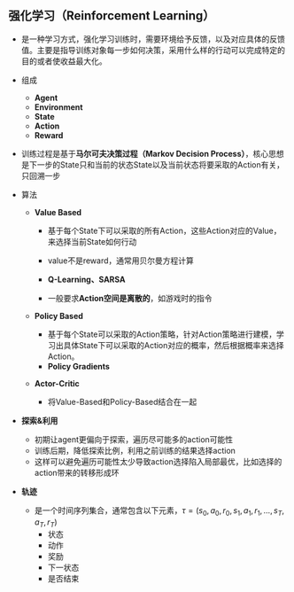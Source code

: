 ## 强化学习（Reinforcement Learning）

- 是一种学习方式，强化学习训练时，需要环境给予反馈，以及对应具体的反馈值。主要是指导训练对象每一步如何决策，采用什么样的行动可以完成特定的目的或者使收益最大化。
- 组成
  - **Agent**
  - **Environment**
  - **State**
  - **Action**
  - **Reward**
- 训练过程是基于**马尔可夫决策过程（Markov Decision Process）**，核心思想是下一步的State只和当前的状态State以及当前状态将要采取的Action有关，只回溯一步

- 算法

  - **Value Based**
    - 基于每个State下可以采取的所有Action，这些Action对应的Value，来选择当前State如何行动

    - value不是reward，通常用贝尔曼方程计算

    - **Q-Learning、SARSA**

    - 一般要求**Action空间是离散的**，如游戏时的指令

  - **Policy Based**
    - 基于每个State可以采取的Action策略，针对Action策略进行建模，学习出具体State下可以采取的Action对应的概率，然后根据概率来选择Action。
    - **Policy Gradients**
  - **Actor-Critic**
    - 将Value-Based和Policy-Based结合在一起
- **探索&利用**
  - 初期让agent更偏向于探索，遍历尽可能多的action可能性
  - 训练后期，降低探索比例，利用之前训练的结果选择action
  - 这样可以避免遍历可能性太少导致action选择陷入局部最优，比如选择的action带来的转移形成环
- **轨迹**
  - 是一个时间序列集合，通常包含以下元素，$τ=(s_0,a_0,r_0,s_1,a_1,r_1,…,s_T,a_T,r_T)$
    - 状态
    - 动作
    - 奖励
    - 下一状态
    - 是否结束